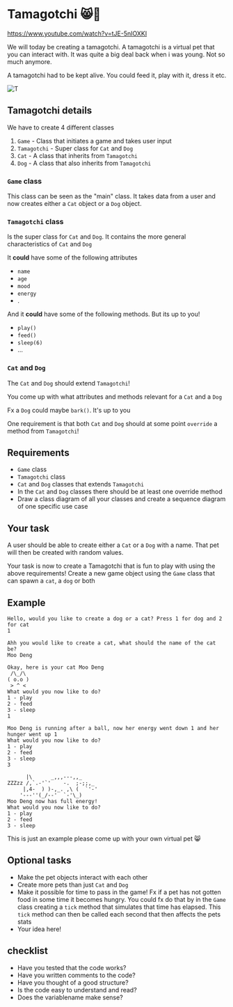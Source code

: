 # Tamagotchi 😸🐶

https://www.youtube.com/watch?v=tJE-5nIOXKI

We will today be creating a tamagotchi. A tamagotchi is a virtual pet that you can interact with. It was quite a big deal back when i was young. Not so much anymore. 

A tamagotchi had to be kept alive. You could feed it, play with it, dress it etc. 



![T](https://assets.partyking.org/img/products/1300/tamagotchi-original-1.jpg)


## Tamagotchi details

We have to create 4 different classes

1. `Game` - Class that initiates a game and takes user input
2. `Tamagotchi` - Super class for  `Cat` and `Dog`
3. `Cat` - A class that inherits from `Tamagotchi`
4. `Dog` - A class that also inherits from `Tamagotchi`



### `Game` class

This class can be seen as the "main" class. It takes data from a user and now creates either a `Cat` object or a `Dog` object. 



### `Tamagotchi` class

Is the super class for `Cat` and `Dog`. It contains the more general characteristics of `Cat` and `Dog`

It **could** have some of the following attributes

- `name`
- `age`
- `mood`
- `energy`
- .



And it **could** have some of the following methods. But its up to you!

- `play()`
- `feed()`
- `sleep(6)`
- ...



### `Cat` and `Dog`

The `Cat` and `Dog` should extend `Tamagotchi`!

You come up with what attributes and methods relevant for a `Cat` and a `Dog`

Fx a `Dog` could maybe `bark()`. It's up to you

One requirement is that both `Cat` and `Dog` should at some point `override` a method from `Tamagotchi`!



## Requirements

- `Game` class
- `Tamagotchi` class
- `Cat` and `Dog` classes that extends `Tamagotchi`
- In the `Cat` and `Dog` classes there should be at least one override method
- Draw a class diagram of all your classes and create a sequence diagram of one specific use case



## Your task

A user should be able to create either a `Cat` or a `Dog` with a name. That pet will then be created with random values. 

Your task is now to create a Tamagotchi that is fun to play with using the above requirements! Create a new game object using the `Game` class that can spawn a `cat`, a `dog` or both



## Example

```
Hello, would you like to create a dog or a cat? Press 1 for dog and 2 for cat
1

Ahh you would like to create a cat, what should the name of the cat be?
Moo Deng

Okay, here is your cat Moo Deng
 /\_/\
( o.o )
 > ^ <
What would you now like to do?
1 - play
2 - feed
3 - sleep
1

Moo Deng is running after a ball, now her energy went down 1 and her hunger went up 1
What would you now like to do?
1 - play
2 - feed
3 - sleep
3

      |\      _,,,---,,_
ZZZzz /,`.-'`'    -.  ;-;;,_
     |,4-  ) )-,_. ,\ (  `'-'
    '---''(_/--'  `-'\_)  
Moo Deng now has full energy!
What would you now like to do?
1 - play
2 - feed
3 - sleep
```

This is just an example please come up with your own virtual pet 😸

## Optional tasks

- Make the pet objects interact with each other
- Create more pets than just `Cat` and `Dog`
- Make it possible for time to pass in the game! Fx if a pet has not gotten food in some time it becomes hungry. You could fx do that by in the `Game` class creating a `tick` method that simulates that time has elapsed. This `tick` method can then be called each second that then affects the pets stats
- Your idea here!



## checklist

- Have you tested that the code works?
- Have you written comments to the code?
- Have you thought of a good structure?
- Is the code easy to understand and read?
- Does the variablename make sense?
